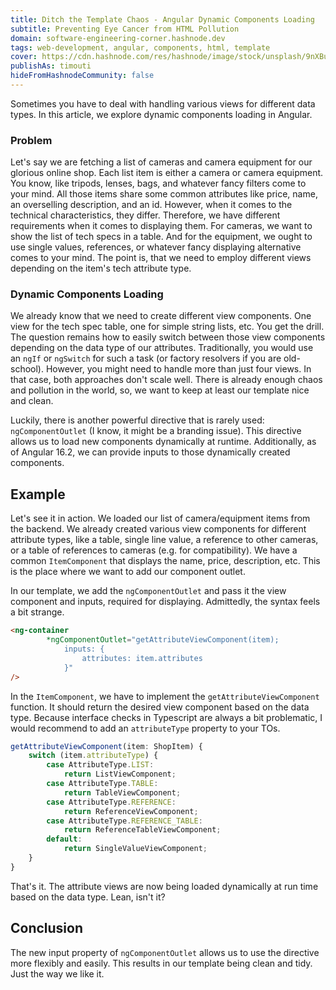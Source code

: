 ```yaml
---
title: Ditch the Template Chaos - Angular Dynamic Components Loading
subtitle: Preventing Eye Cancer from HTML Pollution
domain: software-engineering-corner.hashnode.dev
tags: web-development, angular, components, html, template
cover: https://cdn.hashnode.com/res/hashnode/image/stock/unsplash/9nXBuHKkafU/upload/32547a47488e49867018f2436a958559.jpeg?w=1600&h=840&fit=crop&crop=entropy&auto=compress,format&format=webp
publishAs: timouti
hideFromHashnodeCommunity: false
---
```


Sometimes you have to deal with handling various views for different data types. In this article, we explore dynamic components loading in Angular.

### Problem
Let's say we are fetching a list of cameras and camera equipment for our glorious online shop. Each list item is either a camera or camera equipment. You know, like tripods, lenses, bags, and whatever fancy filters come to your mind. All those items share some common attributes like price, name, an overselling description, and an id. However, when it comes to the technical characteristics, they differ. Therefore, we have different requirements when it comes to displaying them. For cameras, we want to show the list of tech specs in a table. And for the equipment, we ought to use single values, references, or whatever fancy displaying alternative comes to your mind. The point is, that we need to employ different views depending on the item's tech attribute type.

### Dynamic Components Loading
We already know that we need to create different view components. One view for the tech spec table, one for simple string lists, etc. You get the drill. The question remains how to easily switch between those view components depending on the data type of our attributes. Traditionally, you would use an `ngIf` or `ngSwitch` for such a task (or factory resolvers if you are old-school). However, you might need to handle more than just four views. In that case, both approaches don't scale well. There is already enough chaos and pollution in the world, so, we want to keep at least our template nice and clean.

Luckily, there is another powerful directive that is rarely used: `ngComponentOutlet` (I know, it might be a branding issue). This directive allows us to load new components dynamically at runtime. Additionally, as of Angular 16.2, we can provide inputs to those dynamically created components.

## Example
Let's see it in action. We loaded our list of camera/equipment items from the backend. We already created various view components for different attribute types, like a table, single line value, a reference to other cameras, or a table of references to cameras (e.g. for compatibility). We have a common `ItemComponent` that displays the name, price, description, etc. This is the place where we want to add our component outlet.

In our template, we add the `ngComponentOutlet` and pass it the view component and inputs, required for displaying. Admittedly, the syntax feels a bit strange. 

```html
<ng-container 
        *ngComponentOutlet="getAttributeViewComponent(item); 
            inputs: {
                attributes: item.attributes
            }"
/>
```

In the `ItemComponent`, we have to implement the `getAttributeViewComponent` function. It should return the desired view component based on the data type.
Because interface checks in Typescript are always a bit problematic, I would recommend to add an `attributeType` property to your TOs. 

```typescript
getAttributeViewComponent(item: ShopItem) {
    switch (item.attributeType) {
        case AttributeType.LIST:
            return ListViewComponent;
        case AttributeType.TABLE:
            return TableViewComponent;
        case AttributeType.REFERENCE:
            return ReferenceViewComponent;
        case AttributeType.REFERENCE_TABLE:
            return ReferenceTableViewComponent;
        default:
            return SingleValueViewComponent;
    }
}
```

That's it. The attribute views are now being loaded dynamically at run time based on the data type. Lean, isn't it?

## Conclusion
The new input property of `ngComponentOutlet` allows us to use the directive more flexibly and easily. This results in our template being clean and tidy. Just the way we like it. 

